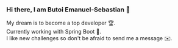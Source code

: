 ### Hi there, I am Butoi Emanuel-Sebastian 👋

My dream is to become a top developer 🏆. <br>
Currently working with Spring Boot 🌱. <br>
I like new challenges so don't be afraid to send me a message ✉️. <br>

